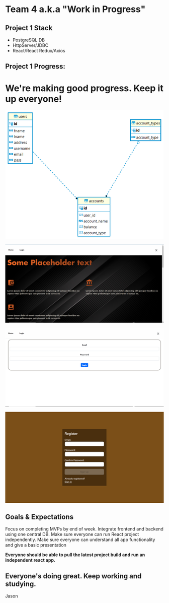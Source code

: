 # Team 4 a.k.a "Work in Progress"

## Project 1 Stack
* PostgreSQL DB
* HttpServer/JDBC
* React/React Redux/Axios

## Project 1 Progress:
# We're making good progress. Keep it up everyone!



![DB Schema v.2](https://github.com/230123-UTA-SH-Java-React-AWS/Team4Project1/blob/dcd5b8d1246e848fc66b56b3f60eda34c44e6b10/DB/MOCK_DB/postgres%20-%20Team4Project1v.2.png)

![Home](https://github.com/230123-UTA-SH-Java-React-AWS/Team4Project1/blob/c60218b177df35c3bf8569a71f7b3e06a1bbbc41/screenshots/Home-Screenshot%202023-02-21%20213651.png)

![Login](https://github.com/230123-UTA-SH-Java-React-AWS/Team4Project1/blob/c60218b177df35c3bf8569a71f7b3e06a1bbbc41/screenshots/Login-Screenshot%202023-02-21%20213456.png)

![Registration](https://github.com/230123-UTA-SH-Java-React-AWS/Team4Project1/blob/c60218b177df35c3bf8569a71f7b3e06a1bbbc41/screenshots/regFrontEnd.png)

## Goals & Expectations
Focus on completing MVPs by end of week.
Integrate frontend and backend using one central DB.
Make sure everyone can run React project independently.
Make sure everyone can understand all app functionality and give a basic presentation

**Everyone should be able to pull the latest project build and run an independent react app.**


## Everyone's doing great. Keep working and studying.
Jason




